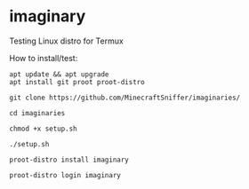 # imaginary
Testing Linux distro for Termux

How to install/test:
```
apt update && apt upgrade
apt install git proot proot-distro

git clone https://github.com/MinecraftSniffer/imaginaries/

cd imaginaries

chmod +x setup.sh

./setup.sh

proot-distro install imaginary

proot-distro login imaginary
```
